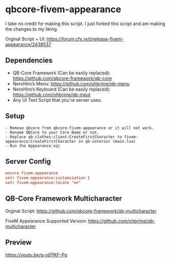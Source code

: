 # qbcore-fivem-appearance

I take no credit for making this script. I just forked this script and am making the changes to my liking. 

Orginal Script + UI: https://forum.cfx.re/t/release-fivem-appearance/2438537

## Dependencies

- QB-Core Framework (Can be easily replaced): https://github.com/qbcore-framework/qb-core
- NeroHiro’s Menu: https://github.com/ohbrime/qb-menu
- NeroHiro’s Keyboard (Can be easily replaced): https://github.com/ohbrime/qb-input
- Any UI Text Script that you're server uses.

## Setup
```
- Remove qbcore from qbcore-fivem-appearance or it will not work.
- Rename QBCore to your Core Name or not.
- Replace qb-clothes:client:CreateFirstCharacter to fivem-appearance:CreateFirstCharacter in qb-interior (main.lua)
- Run the Appearance.sql
```
## Server Config

```cfg
ensure fivem-appearance
setr fivem-appearance:customization 1
setr fivem-appearance:locale "en"
```

## QB-Core Framework Multicharacter

Orginal Script: https://github.com/qbcore-framework/qb-multicharacter

FiveM Appearance Supported Version: https://github.com/ohbrime/qb-multicharacter

## Preview
https://youtu.be/q-rd7fKF-Pg
